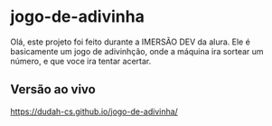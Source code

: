 # jogo-de-adivinha
Olá, este projeto foi feito durante a IMERSÃO DEV da alura. Ele é basicamente um jogo de adivinhção, onde a máquina ira sortear um número, e que voce ira tentar acertar.
## Versão ao vivo
https://dudah-cs.github.io/jogo-de-adivinha/
